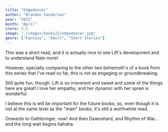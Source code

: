 ```yaml
---
title: "Edgedancer"
author: "Brandon Sanderson"
year: "2022"
month: "April"
score: 3.5
image: "./images/books22/edgedancer.jpg"
genre: ["Fantasy", "Adult", "Short Stories"]
---
```


This was a short read, and it is actually nice to see Lift's development and to understand Nale more!

However, specially comparing to the other two behemoth's of a book from this series that I've read so far, this is not as engaging or groundbreaking.

Still quite fun, though. Lift is so irreverent and sweet and some of the things here are great! I love her empathy, and her dynamic with her spren is wonderful.

I believe this is will be important for the future books, so, even though it is not at the same level as the "main" books, it's still a worthwhile read.

Onwards to Oathbringer, now! And then Dawnshard, and Rhythm of War... and the long wait begins hahaha
